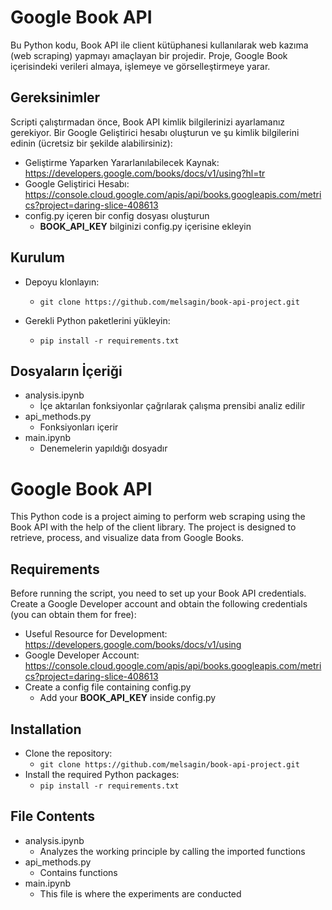 # Google Book API
Bu Python kodu, Book API ile client kütüphanesi kullanılarak web kazıma (web scraping) yapmayı amaçlayan bir projedir. Proje, Google Book içerisindeki verileri almaya, işlemeye ve görselleştirmeye yarar.

## Gereksinimler
Scripti çalıştırmadan önce, Book API kimlik bilgilerinizi ayarlamanız gerekiyor. Bir Google Geliştirici hesabı oluşturun ve şu kimlik bilgilerini edinin (ücretsiz bir şekilde alabilirsiniz):

- Geliştirme Yaparken Yararlanılabilecek Kaynak: https://developers.google.com/books/docs/v1/using?hl=tr
- Google Geliştirici Hesabı: https://console.cloud.google.com/apis/api/books.googleapis.com/metrics?project=daring-slice-408613
- config.py içeren bir config dosyası oluşturun
    -  **BOOK_API_KEY** bilginizi config.py içerisine ekleyin

## Kurulum
- Depoyu klonlayın:
    - `git clone https://github.com/melsagin/book-api-project.git`

- Gerekli Python paketlerini yükleyin:
    - `pip install -r requirements.txt`

## Dosyaların İçeriği
- analysis.ipynb
    - İçe aktarılan fonksiyonlar çağrılarak çalışma prensibi analiz edilir
- api_methods.py 
    - Fonksiyonları içerir
- main.ipynb
    - Denemelerin yapıldığı dosyadır

# Google Book API
This Python code is a project aiming to perform web scraping using the Book API with the help of the client library. The project is designed to retrieve, process, and visualize data from Google Books.

## Requirements
Before running the script, you need to set up your Book API credentials. Create a Google Developer account and obtain the following credentials (you can obtain them for free):

- Useful Resource for Development: https://developers.google.com/books/docs/v1/using
- Google Developer Account: https://console.cloud.google.com/apis/api/books.googleapis.com/metrics?project=daring-slice-408613
- Create a config file containing config.py
    - Add your **BOOK_API_KEY** inside config.py

## Installation
- Clone the repository:
    - `git clone https://github.com/melsagin/book-api-project.git`
- Install the required Python packages:
    - `pip install -r requirements.txt`

## File Contents
- analysis.ipynb
    - Analyzes the working principle by calling the imported functions
- api_methods.py
    - Contains functions
- main.ipynb
    - This file is where the experiments are conducted